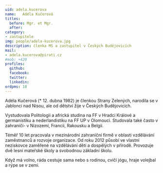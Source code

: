 ```yaml
---
uid: adela.kucerova
name:   Adéla Kučerová
titles:
  before: Mgr. et Mgr.
  after:
category:
- zastupitele
img: people/adela-kucerova.jpg
description: členka MS a zastupitel v Českých Budějovicích
mail:
- adela.kucerova@pirati.cz
#mob: +420
profiles:
  github:
  facebook:				
  twitter:
  linkedin:
ordpms: 18 
---
```


Adéla Kučerová (* 12. dubna 1982) je členkou Strany Zelených, narodila se v Jablonci nad Nisou, ale od dětství žije v Českých Budějovicích.

Vystudovala Politologii a africká studina na FF v Hradci Králové a germanistiku a nederlandistiku na FF UP v Olomouci. Studovala také často v zahraničí- v Nizozemí, Francii, Rakousku a Belgii.

Téměř 10 let pracovala v mezinárodní zahraniční firmě v oblasti vzdělávání zaměstnanců a rozvoje organizace. Od roku 2012 působí ve vlastní neziskovce zaměřené na vzdělávání dětí a dospělých v přírodě. Provozuje dvě lesní mateřské školy a svobodnou základní školu.

Když má volno, ráda cestuje sama nebo s rodinou, cvičí jógu, hraje volejbal a rýpe se v zemi.
